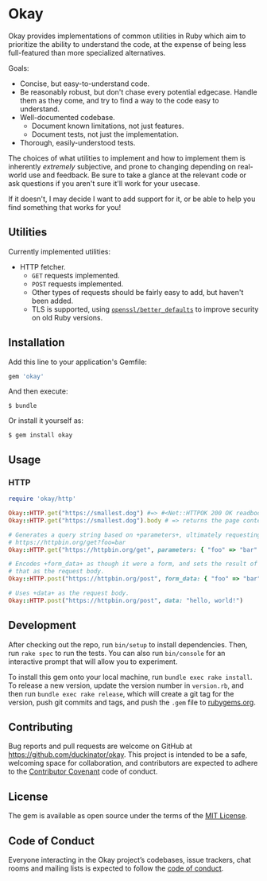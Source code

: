# Okay

Okay provides implementations of common utilities in Ruby which aim to
prioritize the ability to understand the code, at the expense of being
less full-featured than more specialized alternatives.

Goals:

* Concise, but easy-to-understand code.
* Be reasonably robust, but don't chase every potential edgecase. Handle
  them as they come, and try to find a way to the code easy to
  understand.
* Well-documented codebase.
  * Document known limitations, not just features.
  * Document tests, not just the implementation.
* Thorough, easily-understood tests.

The choices of what utilities to implement and how to implement them is
inherently _extremely_ subjective, and prone to changing depending on
real-world use and feedback. Be sure to take a glance at the relevant code
or ask questions if you aren't sure it'll work for your usecase.

If it doesn't, I may decide I want to add support for it, or be able to
help you find something that works for you!

## Utilities

Currently implemented utilities:

* HTTP fetcher.
  * `GET` requests implemented.
  * `POST` requests implemented.
  * Other types of requests should be fairly easy to add, but haven't
    been added.
  * TLS is supported, using [`openssl/better_defaults`](https://github.com/duckinator/openssl-better_defaults/) to improve security on old Ruby versions.

## Installation

Add this line to your application's Gemfile:

```ruby
gem 'okay'
```

And then execute:

    $ bundle

Or install it yourself as:

    $ gem install okay

## Usage

### HTTP

```ruby
require 'okay/http'

Okay::HTTP.get("https://smallest.dog") #=> #<Net::HTTPOK 200 OK readbody=true>
Okay::HTTP.get("https://smallest.dog").body # => returns the page contents.

# Generates a query string based on +parameters+, ultimately requesting
# https://httpbin.org/get?foo=bar
Okay::HTTP.get("https://httpbin.org/get", parameters: { "foo" => "bar" })

# Encodes +form_data+ as though it were a form, and sets the result of
# that as the request body.
Okay::HTTP.post("https://httpbin.org/post", form_data: { "foo" => "bar" })

# Uses +data+ as the request body.
Okay::HTTP.post("https://httpbin.org/post", data: "hello, world!")
```

## Development

After checking out the repo, run `bin/setup` to install dependencies. Then, run `rake spec` to run the tests. You can also run `bin/console` for an interactive prompt that will allow you to experiment.

To install this gem onto your local machine, run `bundle exec rake install`. To release a new version, update the version number in `version.rb`, and then run `bundle exec rake release`, which will create a git tag for the version, push git commits and tags, and push the `.gem` file to [rubygems.org](https://rubygems.org).

## Contributing

Bug reports and pull requests are welcome on GitHub at https://github.com/duckinator/okay. This project is intended to be a safe, welcoming space for collaboration, and contributors are expected to adhere to the [Contributor Covenant](http://contributor-covenant.org) code of conduct.

## License

The gem is available as open source under the terms of the [MIT License](http://opensource.org/licenses/MIT).

## Code of Conduct

Everyone interacting in the Okay project’s codebases, issue trackers, chat rooms and mailing lists is expected to follow the [code of conduct](https://github.com/duckinator/okay/blob/master/CODE_OF_CONDUCT.md).
